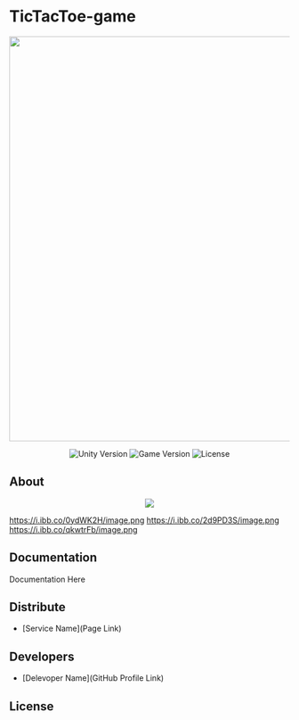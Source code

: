 # TicTacToe-game
<p align="center">
      <img src="Project Logo Url" width="726">
</p>

<p align="center">
   <img src="" alt="Unity Version">
   <img src="" alt="Game Version">
   <img src="" alt="License">
</p>

## About

<p align="center">
      <img src="https://i.ibb.co/0ydWK2H/image.png", "width=500">
</p>

https://i.ibb.co/0ydWK2H/image.png
https://i.ibb.co/2d9PD3S/image.png
https://i.ibb.co/qkwtrFb/image.png


## Documentation

Documentation Here

## Distribute

- [Service Name](Page Link)


## Developers

- [Delevoper Name](GitHub Profile Link)

## License
##

